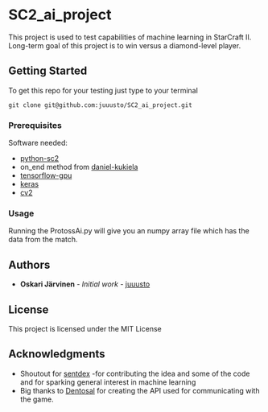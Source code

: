 # SC2_ai_project
 This project is used to test capabilities of machine learning in StarCraft II. Long-term goal of this project is to win versus a diamond-level player.
 
## Getting Started
To get this repo for your testing just type to your terminal

```
git clone git@github.com:juuusto/SC2_ai_project.git
```

### Prerequisites
Software needed:

* [python-sc2](https://github.com/Dentosal/python-sc2)
* on_end method from [daniel-kukiela](https://github.com/daniel-kukiela/python-sc2)
* [tensorflow-gpu](https://www.tensorflow.org/)
* [keras](https://keras.io/)
* [cv2](https://docs.opencv.org/3.0-beta/index.html)

### Usage
Running the ProtossAi.py will give you an numpy array file which has the data from the match.

## Authors

* **Oskari Järvinen** - *Initial work* - [juuusto](https://github.com/juuusto)

## License

This project is licensed under the MIT License

## Acknowledgments

* Shoutout for [sentdex](https://www.youtube.com/user/sentdex) -for contributing the idea and some of the code and for sparking general interest in machine learning
* Big thanks to [Dentosal](https://github.com/Dentosal) for creating the API used for communicating with the game.

